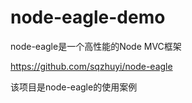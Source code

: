 # node-eagle-demo

node-eagle是一个高性能的Node MVC框架

https://github.com/sqzhuyi/node-eagle

该项目是node-eagle的使用案例
